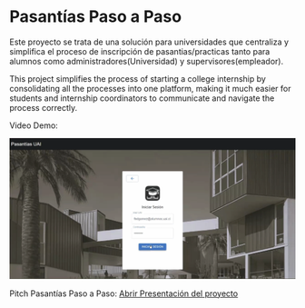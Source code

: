 # Pasantías Paso a Paso 
Este proyecto se trata de una solución para universidades que centraliza y simplifica el proceso de inscripción de pasantias/practicas
tanto para alumnos como administradores(Universidad) y supervisores(empleador). 

This project simplifies the process of starting a college internship by consolidating all the processes into one platform, making it
much easier for students and internship coordinators to communicate and navigate the process correctly.

Video Demo:

[![Video Demo](./HomePage.png)](https://youtu.be/3Do_9hY3HMU)

Pitch Pasantías Paso a Paso: [Abrir Presentación del proyecto](./Pitch.pptx)






